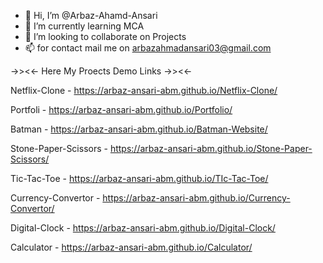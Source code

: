 - 👋 Hi, I’m @Arbaz-Ahamd-Ansari
- 🌱 I’m currently learning MCA
- 💞️ I’m looking to collaborate on Projects
- 📫 for contact mail me on arbazahmadansari03@gmail.com

->><<- Here My Proects Demo Links ->><<-

Netflix-Clone - https://arbaz-ansari-abm.github.io/Netflix-Clone/

Portfoli - https://arbaz-ansari-abm.github.io/Portfolio/

Batman - https://arbaz-ansari-abm.github.io/Batman-Website/

Stone-Paper-Scissors - https://arbaz-ansari-abm.github.io/Stone-Paper-Scissors/

Tic-Tac-Toe - https://arbaz-ansari-abm.github.io/TIc-Tac-Toe/

Currency-Convertor - https://arbaz-ansari-abm.github.io/Currency-Convertor/

Digital-Clock - https://arbaz-ansari-abm.github.io/Digital-Clock/

Calculator - https://arbaz-ansari-abm.github.io/Calculator/
